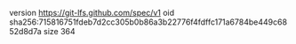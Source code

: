 version https://git-lfs.github.com/spec/v1
oid sha256:715816751fdeb7d2cc305b0b86a3b22776f4fdffc171a6784be449c6852d8d7a
size 364
